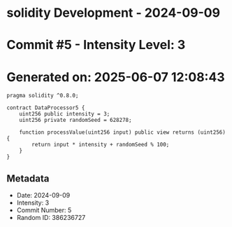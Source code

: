 ﻿# solidity Development - 2024-09-09
# Commit #5 - Intensity Level: 3
# Generated on: 2025-06-07 12:08:43
```solidity
pragma solidity ^0.8.0;

contract DataProcessor5 {
    uint256 public intensity = 3;
    uint256 private randomSeed = 628278;

    function processValue(uint256 input) public view returns (uint256) {
        return input * intensity + randomSeed % 100;
    }
}
```
## Metadata
- Date: 2024-09-09
- Intensity: 3
- Commit Number: 5
- Random ID: 386236727
